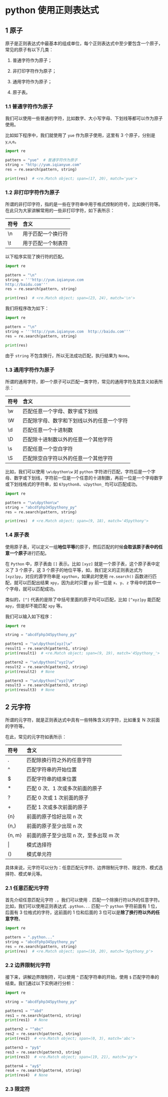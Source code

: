 # python 使用正则表达式

## 1 原子

原子是正则表达式中最基本的组成单位，每个正则表达式中至少要包含一个原子，常见的原子有以下几类：

1. 普通字符作为原子；

2. 非打印字符作为原子；

3. 通用字符作为原子；

4. 原子表。

### 1.1 普通字符作为原子

我们可以使用一些普通的字符，比如数字、大小写字母、下划线等都可以作为原子使用。

比如如下程序中，我们就使用了 `yue` 作为原子使用，这里有 3 个原子，分别是`y`,`u`,`e`。

```py
import re

pattern = "yue"  # 普通字符作为原子
string = "http://yum.iqianyue.com"
res = re.search(pattern, string)

print(res)  # <re.Match object; span=(17, 20), match='yue'>
```

### 1.2 非打印字符作为原子

所谓的非打印字符，指的是一些在字符串中用于格式控制的符号，比如换行符等。在此只为大家讲解常用的一些非打印字符，如下表所示：

| 符号 | 含义 |
| :-- | :-- |
| \n | 用于匹配一个换行符 |
| \t | 用于匹配一个制表符 |

以下程序实现了换行符的匹配。

```py
import re

pattern = "\n"
string = '''http://yum.iqianyue.com
http://baidu.com'''
res = re.search(pattern, string)

print(res)  # <re.Match object; span=(23, 24), match='\n'>
```

我们将程序改为如下：

```py
import re

pattern = "\n"
string = '''http://yum.iqianyue.com  http://baidu.com'''
res = re.search(pattern, string)

print(res)
```

由于 `string` 不包含换行，所以无法成功匹配，执行结果为 `None`。

### 1.3 通用字符作为原子

所谓的通用字符，即一个原子可以匹配一类字符，常见的通用字符及其含义如表所示：

| 符号 | 含义 |
| :-- | :-- |
| \w | 匹配任意一个字母、数字或下划线 |
| \W | 匹配除字母、数字和下划线以外的任意一个字符 |
| \d | 匹配任意一个十进制数 |
| \D | 匹配除十进制数以外的任意一个其他字符 |
| \s | 匹配任意一个空白字符 |
| \S | 匹配除空白字符以外的任意一个其他字符 |

比如，我们可以使用 `\w\dpython\w` 对 `python` 字符进行匹配，字符后是一个字母、数字或下划线，字符前一位是一个任意的十进制数，再前一位是一个字母数字或下划线格式的字符串，如 `67python8`、`u2python_` 均可以匹配成功。

```py
import re 

pattern = "\w\dpython\w"
string = "abcdfphp345pythony_py"
res = re.search(pattern, string)

print(res)  # <re.Match object; span=(9, 18), match='45pythony'>
```

### 1.4 原子表

使用原子表，可以定义一组**地位平等**的原子，然后匹配的时候**会取该原子表中的任意一个原子**进行匹配。

在 `Python` 中，原子表由 `[]` 表示。比如 `[xyz]` 就是一个原子表，这个原子表中定义了 3 个原子，这 3 个原子的地位平等，如，我们定义的正则表达式为 `[xyz]py`，对应的源字符串是 `xpython`，如果此时使用 `re.search()` 函数进行匹配，就可以匹配出结果 `xpy`，因为此时只要 `py` 前一位是 `x`、`y`、`z` 字母中的其中一个字母，就可以匹配成功。

类似的，`[^]` 代表的是除了中括号里面的原子均可以匹配，比如 `[^xyz]py` 能匹配 `apy`，但是却不能匹配 `xpy` 等。

我们可以输入如下程序：

```py
import re

string = "abcdfphp345pythony_py"

pattern1 = "\w\dpython[xyz]\w"
result1 = re.search(pattern1, string)
print(result1)  # <re.Match object; span=(9, 19), match='45pythony_'>

pattern2 = "\w\dpython[^xyz]\w"
result2 = re.search(pattern2, string)
print(result2)  # None

pattern3 = "\w\dpython[^xyz]\W"
result3 = re.search(pattern3, string)
print(result3)  # None
```

## 2 元字符

所谓的元字符，就是正则表达式中具有一些特殊含义的字符，比如重复 N 次前面的字符等。

在此，常见的元字符如表所示：

| 符号 | 含义 |
| :-- | :-- |
| . | 匹配除换行符之外的任意字符 |
| ^ | 匹配字符串的开始位置 |
| $ | 匹配字符串的结束位置 |
| * | 匹配 0 次、1 次或多次前面的原子 |
| ? | 匹配 0 次或 1 次前面的原子 |
| + | 匹配 1 次或多次前面的原子 |
| {n} | 前面的原子恰好出现 n 次 |
| {n,} | 前面的原子至少出现 n 次 |
| {n, m} | 前面的原子至少出现 n 次，至多出现 m 次 |
| \| | 模式选择符 |
| () | 模式单元符 |

具体来说，元字符可以分为：任意匹配元字符、边界限制元字符、限定符、模式选择符、模式单元等。

### 2.1 任意匹配元字符

首先介绍任意匹配元字符 `.`，我们可以使用 `.` 匹配一个除换行符以外的任意字符。比如，我们可以使用正则表达式 `.python...` 匹配一个 `python` 字符前面有 1 位，后面有 3 位格式的字符，这前面的 1 位和后面的 3 位可以是**除了换行符以外的任意字符**。

```py
import re

pattern = ".python..."
string = "abcdfphp345pythony_py"
res = re.search(pattern, string)
print(res)  # <re.Match object; span=(10, 20), match='5pythony_p'>
```

### 2.2 边界限制元字符

接下来，讲解边界限制符，可以使用 `^` 匹配字符串的开始，使用 `$` 匹配字符串的结束。我们通过以下实例进行分析：

```py
import re

string = "abcdfphp345pythony_py"

pattern1 = "^abd"
res1 = re.search(pattern1, string)
print(res1)  # None

pattern2 = "^abc"
res2 = re.search(pattern2, string)
print(res2)  # <re.Match object; span=(0, 3), match='abc'>

pattern3 = "py$"
res3 = re.search(pattern3, string)
print(res3)  # <re.Match object; span=(19, 21), match='py'>

pattern4 = "ay$"
res4 = re.search(pattern4, string)
print(res4)  # None
```

### 2.3 限定符


